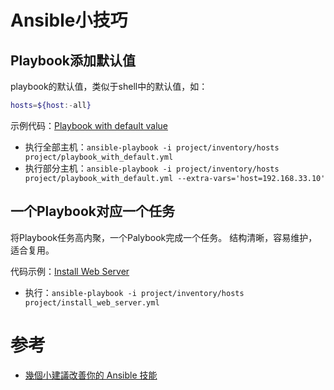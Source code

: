 # Ansible小技巧

## Playbook添加默认值
playbook的默认值，类似于shell中的默认值，如：
```bash
hosts=${host:-all}
```

示例代码：[Playbook with default value](/project/playbook_with_default.yml)

* 执行全部主机：`ansible-playbook -i project/inventory/hosts project/playbook_with_default.yml`
* 执行部分主机：`ansible-playbook -i project/inventory/hosts project/playbook_with_default.yml --extra-vars='host=192.168.33.10'`

## 一个Playbook对应一个任务
将Playbook任务高内聚，一个Palybook完成一个任务。
结构清晰，容易维护，适合复用。

代码示例：[Install Web Server](/project/roles/install-web-server)

* 执行：`ansible-playbook -i project/inventory/hosts project/install_web_server.yml`

# 参考
* [幾個小建議改善你的 Ansible 技能](https://blog.pichuang.com.tw/20180622-suggestions_to_improve_your_ansible_playbook/)
